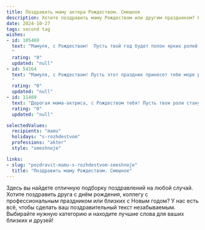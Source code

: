 ```yaml
---
title: Поздравить маму актера Рождеством. Смешное
description: Хотите поздравить маму Рождеством или другим праздником? Наш ИИ создаст незабываемое поздравление, а вы обязательно выделитесь среди других.  
date: 2024-10-27
tags: second tag
wishes:
- id: 105469
  text: "Мамуля, с Рождеством!  Пусть твой год будет полон ярких ролей, а аншлаги гремят не только в театре, но и на домашней кухне, где ты, звезда нашей семьи, блистаешь кулинарными шедеврами!  Надеюсь, Дед Мороз принесёт тебе не только подарки, но и сценарий для новой, невероятно смешной комедии, в которой ты сыграешь главную роль – роль счастливой мамы!
  "
  rating: "0"
  updated: "null"
- id: 54164
  text: "Мамуля, с Рождеством! Пусть этот праздник принесет тебе море радости, кучу подарков и нескучных ролей в новом году! Надеюсь, ты не будешь играть роль Снегурочки, а то, знаешь ли, морозить тебя не хочется! 😂
  "
  rating: "0"
  updated: "null"
- id: 11409
  text: "Дорогая мама-актриса, с Рождеством тебя! Пусть твои роли станут еще ярче, а твои монологи — короче, чтобы даже я их успел усвоить! Пусть твои актерские таланты радуют нас всех, а твои пародии на родных заставляют нас смеяться до слез. Счастья, здоровья и новых интересных персонажей в твоей жизни!"
  rating: "0"
  updated: "null"

selectedValues:
  recipients: "mamu"
  holidays: "s-rozhdestvom"
  professions: "akter"
  style: "smeshnoje"

links:
- slug: "pozdravit-mamu-s-rozhdestvom-smeshnoje"
  title: "Поздравить маму Рождеством. Смешное"
---
```


Здесь вы найдете отличную подборку поздравлений на любой случай.
Хотите поздравить друга с днём рождения, коллегу с профессиональным праздником или близких с Новым годом? У нас есть всё, чтобы сделать ваш поздравительный текст незабываемым. Выбирайте нужную категорию и находите лучшие слова для ваших близких и друзей!

